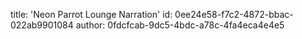 title: 'Neon Parrot Lounge Narration'
id: 0ee24e58-f7c2-4872-bbac-022ab9901084
author: 0fdcfcab-9dc5-4bdc-a78c-4fa4eca4e4e5
